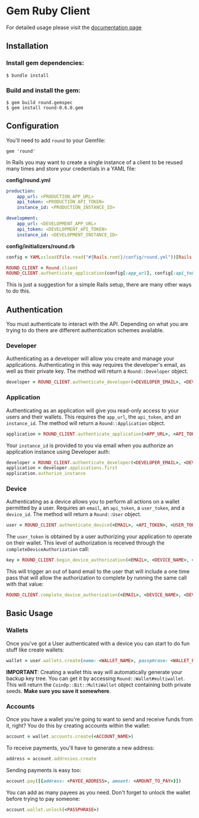 # Gem Ruby Client

For detailed usage please visit the [documentation page](https://guide.gem.co)

## Installation

### Install gem dependencies:

    $ bundle install

### Build and install the gem:

    $ gem build round.gemspec
    $ gem install round-0.6.0.gem

## Configuration

You'll need to add `round` to your Gemfile:

    gem 'round'

In Rails you may want to create a single instance of a client to be reused many times and store your credentials in a YAML file:

__config/round.yml__

```yaml
production:
    app_url: <PRODUCTION_APP_URL>
    api_token: <PRODUCTION_API_TOKEN>
    instance_id: <PRODUCTION_INSTANCE_ID>

development:
    app_url: <DEVELOPMENT_APP_URL>
    api_token: <DEVELOPMENT_API_TOKEN>
    instance_id: <DEVELOPMENT_INSTANCE_ID>
```

__config/initializers/round.rb__
```ruby
config = YAML::load(File.read("#{Rails.root}/config/round.yml"))[Rails.env]

ROUND_CLIENT = Round.client
ROUND_CLIENT.authenticate_application(config[:app_url], config[:api_token], config[:instance_id])
```

This is just a suggestion for a simple Rails setup, there are many other ways to do this.

## Authentication

You must authenticate to interact with the API. Depending on what you are trying to do there are different authentication schemes available.

### Developer

Authenticating as a developer will allow you create and manage your applications. Authenticating in this way requires the developer's email, as well as their private key. The method will return a `Round::Developer` object.
```ruby
developer = ROUND_CLIENT.authenticate_developer(<DEVELOPER_EMAIL>, <DEVELOPER_PRIVATE_KEY>)
```

### Application

Authenticating as an application will give you read-only access to your users and their wallets. This requires the `app_url`, the `api_token`, and an `instance_id`. The method will return a `Round::Application` object.
```ruby
application = ROUND_CLIENT.authenticate_application(<APP_URL>, <API_TOKEN>, <INSTANCE_ID>)
```
Your `instance_id` is provided to you via email when you authorize an application instance using Developer auth:
```ruby
developer = ROUND_CLIENT.authenticate_developer(<DEVELOPER_EMAIL>, <DEVELOPER_PRIVATE_KEY>)
application = developer.applications.first
application.authorize_instance
```

### Device

Authenticating as a device allows you to perform all actions on a wallet permitted by a user. Requires an `email`, an `api_token`, a `user_token`, and a `device_id`. The method will return a `Round::User` object.
```ruby
user = ROUND_CLIENT.authenticate_device(<EMAIL>, <API_TOKEN>, <USER_TOKEN>, <DEVICE_ID>)
```
The `user_token` is obtained by a user authorizing your application to operate on their wallet. This level of authorization is received through the `completeDeviceAuthorization` call:
```ruby
key = ROUND_CLIENT.begin_device_authorization(<EMAIL>, <DEVICE_NAME>, <DEVICE_ID>, <API_TOKEN>)
```

This will trigger an out of band email to the user that will include a one time pass that will allow the authorization to complete by running the same call with that value:
```ruby
ROUND_CLIENT.complete_device_authorization(<EMAIL>, <DEVICE_NAME>, <DEVICE_ID>, <API_TOKEN>, key, <OTP_FROM_EMAIL>)
```

## Basic Usage

### Wallets

Once you've got a User authenticated with a device you can start to do fun stuff like create wallets:

```ruby
wallet = user.wallets.create(name: <WALLET_NAME>, passphrase: <WALLET_PASSPHRASE>)
```

__IMPORTANT__: Creating a wallet this way will automatically generate your backup key tree. You can get it by accessing `Round::Wallet#multiwallet`. This will return the `CoinOp::Bit::MultiWallet` object containing both private seeds. __Make sure you save it somewhere__.

### Accounts

Once you have a wallet you're going to want to send and receive funds from it, right? You do this by creating accounts within the wallet:
```ruby
account = wallet.accounts.create(<ACCOUNT_NAME>)
```

To receive payments, you'll have to generate a new address:
```ruby
address = account.addresses.create
```

Sending payments is easy too:
```ruby
account.pay([{address: <PAYEE_ADDRESS>, amount: <AMOUNT_TO_PAY>}])
```

You can add as many payees as you need.
Don't forget to unlock the wallet before trying to pay someone:
```ruby
account.wallet.unlock(<PASSPHRASE>)
```
